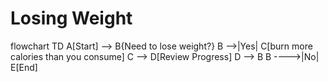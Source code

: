 # Losing Weight

flowchart TD
    A[Start] --> B{Need to lose weight?}
    B -->|Yes| C[burn more calories than you consume]
    C --> D[Review Progress]
    D --> B
    B ---->|No| E[End]
